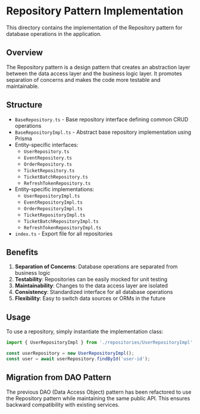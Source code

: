 # Repository Pattern Implementation

This directory contains the implementation of the Repository pattern for database operations in the application.

## Overview

The Repository pattern is a design pattern that creates an abstraction layer between the data access layer and the business logic layer. It promotes separation of concerns and makes the code more testable and maintainable.

## Structure

- `BaseRepository.ts` - Base repository interface defining common CRUD operations
- `BaseRepositoryImpl.ts` - Abstract base repository implementation using Prisma
- Entity-specific interfaces:
  - `UserRepository.ts`
  - `EventRepository.ts`
  - `OrderRepository.ts`
  - `TicketRepository.ts`
  - `TicketBatchRepository.ts`
  - `RefreshTokenRepository.ts`
- Entity-specific implementations:
  - `UserRepositoryImpl.ts`
  - `EventRepositoryImpl.ts`
  - `OrderRepositoryImpl.ts`
  - `TicketRepositoryImpl.ts`
  - `TicketBatchRepositoryImpl.ts`
  - `RefreshTokenRepositoryImpl.ts`
- `index.ts` - Export file for all repositories

## Benefits

1. **Separation of Concerns**: Database operations are separated from business logic
2. **Testability**: Repositories can be easily mocked for unit testing
3. **Maintainability**: Changes to the data access layer are isolated
4. **Consistency**: Standardized interface for all database operations
5. **Flexibility**: Easy to switch data sources or ORMs in the future

## Usage

To use a repository, simply instantiate the implementation class:

```typescript
import { UserRepositoryImpl } from './repositories/UserRepositoryImpl';

const userRepository = new UserRepositoryImpl();
const user = await userRepository.findById('user-id');
```

## Migration from DAO Pattern

The previous DAO (Data Access Object) pattern has been refactored to use the Repository pattern while maintaining the same public API. This ensures backward compatibility with existing services.